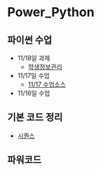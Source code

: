 # Power_Python
## 파이썬 수업 
  - 11/18일 과제
    - [학생정보관리](task/과제_학생정보프로그램.md)
  - 11/17일 수업
    - [11/17 수업소스](day1117/code_lab1.ipynb)
  - 11/16일 수업
## 기본 코드 정리
  - [시퀀스](code/basic_code_1.ipynb)
## 파워코드
